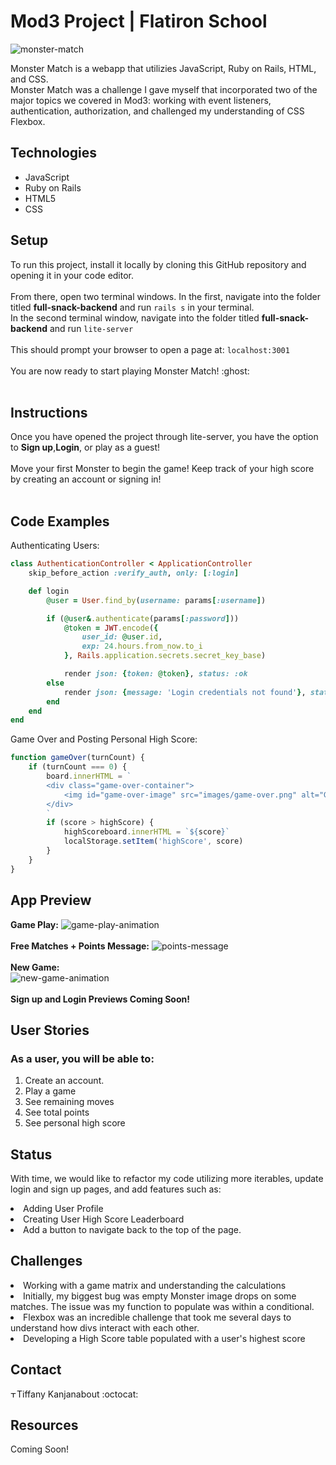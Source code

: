 <h1>Mod3 Project | Flatiron School</h1>

<img src="https://i.ibb.co/dGcRjP3/monster-match.png" alt="monster-match" border="0">
<p>
Monster Match is a webapp that utilizies JavaScript, Ruby on Rails, HTML, and CSS.<br>
Monster Match was a challenge I gave myself that incorporated two of the major topics we covered in Mod3: working with event listeners, authentication, authorization, and challenged my understanding of CSS Flexbox.
</p>

<h2>Technologies</h2>

<ul>
 <li>JavaScript</li>
 <li>Ruby on Rails</li>
 <li>HTML5</li>
 <li>CSS</li>
</ul>

<h2>Setup</h2>
To run this project, install it locally by cloning this GitHub repository and opening it in your code editor.<br><br>
From there, open two terminal windows. In the first, navigate into the folder titled <b>full-snack-backend</b> and run <code>rails s</code> in your terminal.<br>
In the second terminal window, navigate into the folder titled <b>full-snack-backend</b> and run <code>lite-server</code><br><br>
This should prompt your browser to open a page at: <code>localhost:3001</code><br><br>
You are now ready to start playing Monster Match! :ghost:<br><br>

<h2>Instructions</h2>
Once you have opened the project through lite-server, you have the option to <b>Sign up</b>,<b>Login</b>, or play as a guest!<br><br>
Move your first Monster to begin the game! Keep track of your high score by creating an account or signing in!<br><br>

<h2>Code Examples</h2>
Authenticating Users:


```ruby
class AuthenticationController < ApplicationController
    skip_before_action :verify_auth, only: [:login]

    def login
        @user = User.find_by(username: params[:username])

        if (@user&.authenticate(params[:password]))
            @token = JWT.encode({
                user_id: @user.id,
                exp: 24.hours.from_now.to_i
            }, Rails.application.secrets.secret_key_base)

            render json: {token: @token}, status: :ok
        else
            render json: {message: 'Login credentials not found'}, status: :unauthorized
        end
    end
end
```
Game Over and Posting Personal High Score:
``` javascript 
function gameOver(turnCount) {
    if (turnCount === 0) {
        board.innerHTML = `
        <div class="game-over-container">
            <img id="game-over-image" src="images/game-over.png" alt="Game Over">
        </div>
        `
        if (score > highScore) {
            highScoreboard.innerHTML = `${score}`
            localStorage.setItem('highScore', score)
        }
    }
}
```


<h2>App Preview</h2>
<b>Game Play:</b>
<img src="https://media.giphy.com/media/hnZuqsSTUvqwxkpE8B/giphy.gif" alt="game-play-animation" border="0"><br><br>
<b>Free Matches + Points Message:</b>
<img src="https://media.giphy.com/media/KHFQvtyNXJt2QpHDc5/giphy.gif" alt="points-message"><br><br>
<b>New Game:</b><br>
<img src="https://media.giphy.com/media/PzMbpKoWNFI977BRGf/giphy.gif" alt="new-game-animation"><br><br>
<b>Sign up and Login Previews Coming Soon!</b>
<h2>User Stories</h2>

<h3>As a user, you will be able to:</h3>

<ol>
 <li>Create an account.</li>
 <li>Play a game</li>
 <li>See remaining moves</li>
 <li>See total points</li>
 <li>See personal high score</li>
</ol>

<h2>Status</h2>

With time, we would like to refactor my code utilizing more iterables, update login and sign up pages, and add features such as:
<li>Adding User Profile</li>
<li>Creating User High Score Leaderboard</li>
<li>Add a button to navigate back to the top of the page.</li>

<h2>Challenges</h2>
<li>Working with a game matrix and understanding the calculations</li>
<li>Initially, my biggest bug was empty Monster image drops on some matches. The issue was my function to populate was within a conditional.</li>
<li>Flexbox was an incredible challenge that took me several days to understand how divs interact with each other.</li>
<li>Developing a High Score table populated with a user's highest score</li>

<h2>Contact</h2>
<a href="https://www.linkedin.com/in/tiffany-kanjanabout/"><img src="https://user-images.githubusercontent.com/68958970/94946276-dc7b8a00-04a9-11eb-9431-366689b9fa06.png" alt="Tiffany Kanjanabout" style="width:10px;height:10px;"></a>Tiffany Kanjanabout :octocat:<br>

<h2>Resources</h2>
Coming Soon!
